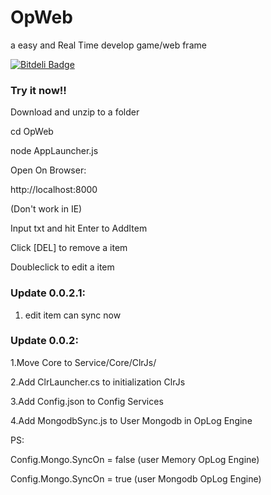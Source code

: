 OpWeb
=====
a easy and Real Time develop game/web frame

[![Bitdeli Badge](https://d2weczhvl823v0.cloudfront.net/icesun963/opweb/trend.png)](https://bitdeli.com/free "Bitdeli Badge")

### Try it now!!

Download and unzip to a folder

cd OpWeb

node AppLauncher.js

Open On Browser:

http://localhost:8000

(Don't work in IE)

Input txt and hit Enter to AddItem

Click [DEL] to remove a item

Doubleclick to edit a item

### Update 0.0.2.1:
1. edit item can sync now

### Update 0.0.2:

1.Move Core to Service/Core/ClrJs/

2.Add ClrLauncher.cs to initialization ClrJs

3.Add Config.json to Config Services

4.Add MongodbSync.js to User Mongodb in OpLog Engine

PS:

Config.Mongo.SyncOn = false (user Memory OpLog Engine)

Config.Mongo.SyncOn = true (user Mongodb OpLog Engine)


